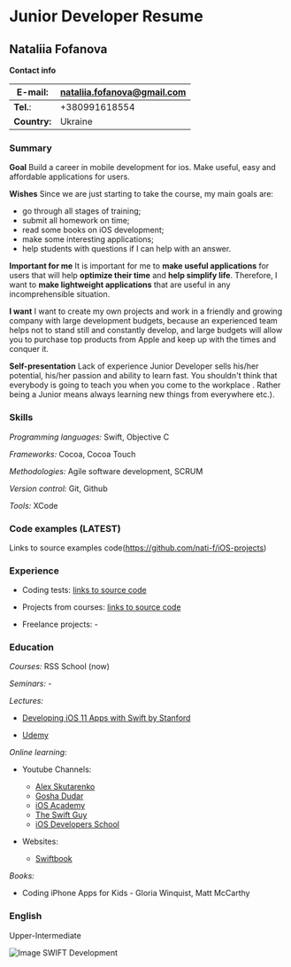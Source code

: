 # Junior Developer Resume
## Nataliia Fofanova

**Contact info**

|**E-mail:**|nataliia.fofanova@gmail.com|
|---|---|
|**Tel.**:|+380991618554|
|**Country:**|Ukraine|


### Summary

**Goal**
Build a career in mobile development for ios. Make useful, easy and affordable applications for users.

**Wishes**
Since we are just starting to take the course, my main goals are:
* go through all stages of training;
* submit all homework on time;
* read some books on iOS development;
* make some interesting applications;
* help students with questions if I can help with an answer.

**Important for me**
It is important for me to **make useful applications** for users that will help **optimize their time** and **help simplify life**. Therefore, I want to **make lightweight applications** that are useful in any incomprehensible situation.

**I want**
I want to create my own projects and work in a friendly and growing company with large development budgets, because an experienced team helps not to stand still and constantly develop, and large budgets will allow you to purchase top products from Apple and keep up with the times and conquer it.

**Self-presentation**
Lack of experience Junior Developer sells his/her potential, his/her passion and ability to learn fast. You shouldn't think that everybody is going to teach you when you come to the workplace . Rather being a Junior means always
learning new things from everywhere etc.).

### Skills 

*Programming languages:* Swift, Objective C

*Frameworks:* Cocoa, Cocoa Touch

*Methodologies:* Agile software development, SCRUM

*Version control:* Git, Github

*Tools:* XCode


### Code examples (LATEST)
Links to source examples code(https://github.com/nati-f/iOS-projects)


### Experience 
* Coding tests: [links to source code](https://github.com/nati-f/iOS-projects)

* Projects from courses: [links to source code](https://github.com/nati-f/iOS-projects)

* Freelance projects: -


### Education 
*Courses:* RSS School (now)

*Seminars:* -

*Lectures:* 

* [Developing iOS 11 Apps with Swift
by Stanford](https://itunes.apple.com/us/course/developing-ios-11-apps-with-swift/id1309275316)

* [Udemy](https://www.udemy.com/course/swift-42-ios-macos/l)

*Online learning:* 

* Youtube Channels:
  * [Alex Skutarenko](https://www.youtube.com/channel/UChR0_wfiEHRy9TQIN51H-OA)
  * [Gosha Dudar](https://www.youtube.com/watch?v=p4izvuFKNe4&list=PL0lO_mIqDDFWUwhyfb8jzpMyHRZi6ABKW&index=2)
  * [iOS Academy](https://www.youtube.com/channel/UCnksRRifsSCGUZpQukUKAyg/playlists)
  * [The Swift Guy](https://www.youtube.com/channel/UC-d1NWv5IWtIkfH47ux4dWA/playlists)
  * [iOS Developers School](https://www.youtube.com/channel/UCCmIOD1w5zjCK6kUp8vv1jw/playlists)

* Websites:

  * [Swiftbook](https://swiftbook.ru/)

*Books:* 
  * Coding iPhone Apps for Kids - Gloria Winquist, Matt McCarthy


### English
Upper-Intermediate

![Image SWIFT Development](https://codehexz.com/wp-content/uploads/2019/04/iosappdevswift11-2.png)
